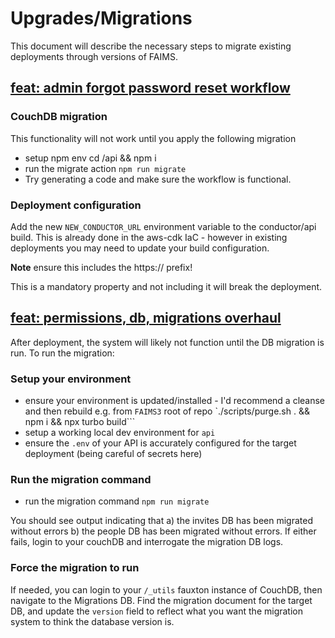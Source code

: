 # Upgrades/Migrations

This document will describe the necessary steps to migrate existing deployments through versions of FAIMS.

## [feat: admin forgot password reset workflow](https://github.com/FAIMS/FAIMS3/pull/1334)

### CouchDB migration

This functionality will not work until you apply the following migration

- setup npm env cd /api && npm i
- run the migrate action `npm run migrate`
- Try generating a code and make sure the workflow is functional.

### Deployment configuration

Add the new `NEW_CONDUCTOR_URL` environment variable to the conductor/api build. This is already done in the aws-cdk IaC - however in existing deployments you may need to update your build configuration.

**Note** ensure this includes the https:// prefix!

This is a mandatory property and not including it will break the deployment.

## [feat: permissions, db, migrations overhaul](https://github.com/FAIMS/FAIMS3/pull/1380)

After deployment, the system will likely not function until the DB migration is run. To run the migration:

### Setup your environment

- ensure your environment is updated/installed - I'd recommend a cleanse and then rebuild e.g. from `FAIMS3` root of repo `./scripts/purge.sh . && npm i && npx turbo build```
- setup a working local dev environment for `api`
- ensure the `.env` of your API is accurately configured for the target deployment (being careful of secrets here)

### Run the migration command

- run the migration command `npm run migrate`

You should see output indicating that a) the invites DB has been migrated without errors b) the people DB has been migrated without errors. If either fails, login to your couchDB and interrogate the migration DB logs.

### Force the migration to run

If needed, you can login to your `/_utils` fauxton instance of CouchDB, then navigate to the Migrations DB.
Find the migration document for the target DB, and update the `version` field to reflect what
you want the migration system to think the database version is.
